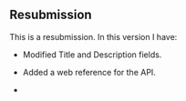 ## Resubmission

This is a resubmission. In this version I have:

* Modified Title and Description fields.

* Added a web reference for the API.

* 


